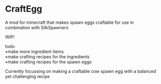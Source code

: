 # CraftEgg
A mod for minecraft that makes spawn eggs craftable for use in combination with SilkSpawners  

WIP!  

todo:  
•make more ingredient items  
•make crafting recipes for the ingredients  
•make crafting recipes for the spawn eggs  

Currently focussing on making a craftable cow spawn egg with a balanced yet challenging recipe
